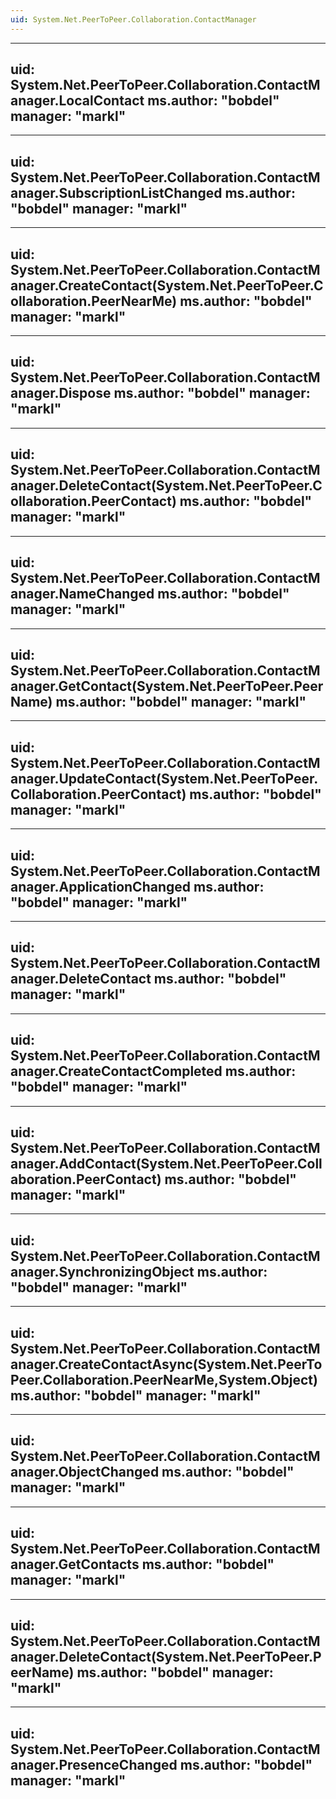 ```yaml
---
uid: System.Net.PeerToPeer.Collaboration.ContactManager
---
```


---
uid: System.Net.PeerToPeer.Collaboration.ContactManager.LocalContact
ms.author: "bobdel"
manager: "markl"
---

---
uid: System.Net.PeerToPeer.Collaboration.ContactManager.SubscriptionListChanged
ms.author: "bobdel"
manager: "markl"
---

---
uid: System.Net.PeerToPeer.Collaboration.ContactManager.CreateContact(System.Net.PeerToPeer.Collaboration.PeerNearMe)
ms.author: "bobdel"
manager: "markl"
---

---
uid: System.Net.PeerToPeer.Collaboration.ContactManager.Dispose
ms.author: "bobdel"
manager: "markl"
---

---
uid: System.Net.PeerToPeer.Collaboration.ContactManager.DeleteContact(System.Net.PeerToPeer.Collaboration.PeerContact)
ms.author: "bobdel"
manager: "markl"
---

---
uid: System.Net.PeerToPeer.Collaboration.ContactManager.NameChanged
ms.author: "bobdel"
manager: "markl"
---

---
uid: System.Net.PeerToPeer.Collaboration.ContactManager.GetContact(System.Net.PeerToPeer.PeerName)
ms.author: "bobdel"
manager: "markl"
---

---
uid: System.Net.PeerToPeer.Collaboration.ContactManager.UpdateContact(System.Net.PeerToPeer.Collaboration.PeerContact)
ms.author: "bobdel"
manager: "markl"
---

---
uid: System.Net.PeerToPeer.Collaboration.ContactManager.ApplicationChanged
ms.author: "bobdel"
manager: "markl"
---

---
uid: System.Net.PeerToPeer.Collaboration.ContactManager.DeleteContact
ms.author: "bobdel"
manager: "markl"
---

---
uid: System.Net.PeerToPeer.Collaboration.ContactManager.CreateContactCompleted
ms.author: "bobdel"
manager: "markl"
---

---
uid: System.Net.PeerToPeer.Collaboration.ContactManager.AddContact(System.Net.PeerToPeer.Collaboration.PeerContact)
ms.author: "bobdel"
manager: "markl"
---

---
uid: System.Net.PeerToPeer.Collaboration.ContactManager.SynchronizingObject
ms.author: "bobdel"
manager: "markl"
---

---
uid: System.Net.PeerToPeer.Collaboration.ContactManager.CreateContactAsync(System.Net.PeerToPeer.Collaboration.PeerNearMe,System.Object)
ms.author: "bobdel"
manager: "markl"
---

---
uid: System.Net.PeerToPeer.Collaboration.ContactManager.ObjectChanged
ms.author: "bobdel"
manager: "markl"
---

---
uid: System.Net.PeerToPeer.Collaboration.ContactManager.GetContacts
ms.author: "bobdel"
manager: "markl"
---

---
uid: System.Net.PeerToPeer.Collaboration.ContactManager.DeleteContact(System.Net.PeerToPeer.PeerName)
ms.author: "bobdel"
manager: "markl"
---

---
uid: System.Net.PeerToPeer.Collaboration.ContactManager.PresenceChanged
ms.author: "bobdel"
manager: "markl"
---
